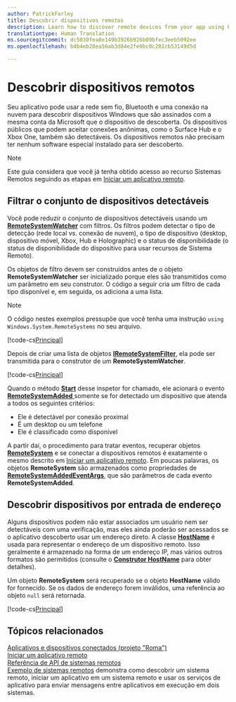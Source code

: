 ```yaml
---
author: PatrickFarley
title: Descobrir dispositivos remotos
description: Learn how to discover remote devices from your app using Project "Rome".
translationtype: Human Translation
ms.sourcegitcommit: dc5030fea8e149b3926b926b09bfec3eeb5092ee
ms.openlocfilehash: b4b4eb28ea56ab3d84e2fe0bc0c281cb53149d5d

---
```


# Descobrir dispositivos remotos
Seu aplicativo pode usar a rede sem fio, Bluetooth e uma conexão na nuvem para descobrir dispositivos Windows que são assinados com a mesma conta da Microsoft que o dispositivo de descoberta. Os dispositivos públicos que podem aceitar conexões anônimas, como o Surface Hub e o Xbox One, também são detectáveis. Os dispositivos remotos não precisam ter nenhum software especial instalado para ser descoberto.

> [!NOTE]
> Este guia considera que você já tenha obtido acesso ao recurso Sistemas Remotos seguindo as etapas em [Iniciar um aplicativo remoto](launch-a-remote-app.md).

## Filtrar o conjunto de dispositivos detectáveis
Você pode reduzir o conjunto de dispositivos detectáveis usando um [**RemoteSystemWatcher**](https://msdn.microsoft.com/library/windows/apps/Windows.System.RemoteSystems.RemoteSystemWatcher) com filtros. Os filtros podem detectar o tipo de detecção (rede local vs. conexão de nuvem), o tipo de dispositivo (desktop, dispositivo móvel, Xbox, Hub e Holographic) e o status de disponibilidade (o status de disponibilidade do dispositivo para usar recursos de Sistema Remoto).

Os objetos de filtro devem ser construídos antes de o objeto **RemoteSystemWatcher** ser inicializado porque eles são transmitidos como um parâmetro em seu construtor. O código a seguir cria um filtro de cada tipo disponível e, em seguida, os adiciona a uma lista.

> [!NOTE]
> O código nestes exemplos pressupõe que você tenha uma instrução `using Windows.System.RemoteSystems` no seu arquivo.

[!code-cs[Principal](./code/DiscoverDevices/MainPage.xaml.cs#SnippetMakeFilterList)]

Depois de criar uma lista de objetos [**IRemoteSystemFilter**](https://msdn.microsoft.com/library/windows/apps/Windows.System.RemoteSystems.IRemoteSystemFilter), ela pode ser transmitida para o construtor de um **RemoteSystemWatcher**.

[!code-cs[Principal](./code/DiscoverDevices/MainPage.xaml.cs#SnippetCreateWatcher)]

Quando o método [**Start**](https://msdn.microsoft.com/library/windows/apps/Windows.System.RemoteSystems.RemoteSystemWatcher.Start) desse inspetor for chamado, ele acionará o evento [**RemoteSystemAdded** ](https://msdn.microsoft.com/library/windows/apps/Windows.System.RemoteSystems.RemoteSystemWatcher.RemoteSystemAdded) somente se for detectado um dispositivo que atenda a todos os seguintes critérios:
* Ele é detectável por conexão proximal
* É um desktop ou um telefone
* Ele é classificado como disponível

A partir daí, o procedimento para tratar eventos, recuperar objetos [**RemoteSystem**](https://msdn.microsoft.com/library/windows/apps/Windows.System.RemoteSystems.RemoteSystem) e se conectar a dispositivos remotos é exatamente o mesmo descrito em [Iniciar um aplicativo remoto](launch-a-remote-app.md). Em poucas palavras, os objetos **RemoteSystem** são armazenados como propriedades de [**RemoteSystemAddedEventArgs**](https://msdn.microsoft.com/library/windows/apps/Windows.System.RemoteSystems.RemoteSystemAddedEventArgs), que são parâmetros de cada evento **RemoteSystemAdded**.

## Descobrir dispositivos por entrada de endereço
Alguns dispositivos podem não estar associados um usuário nem ser detectáveis com uma verificação, mas eles ainda poderão ser acessados se o aplicativo descoberto usar um endereço direto. A classe [**HostName**](https://msdn.microsoft.com/library/windows/apps/windows.networking.hostname.aspx) é usada para representar o endereço de um dispositivo remoto. Isso geralmente é armazenado na forma de um endereço IP, mas vários outros formatos são permitidos (consulte o [**Construtor HostName**](https://msdn.microsoft.com/library/windows/apps/br207118.aspx) para obter detalhes).

Um objeto **RemoteSystem** será recuperado se o objeto **HostName** válido for fornecido. Se os dados de endereço forem inválidos, uma referência ao objeto `null` será retornada.

[!code-cs[Principal](./code/DiscoverDevices/MainPage.xaml.cs#SnippetFindByHostName)]

## Tópicos relacionados
[Aplicativos e dispositivos conectados (projeto "Roma")](connected-apps-and-devices.md)  
[Iniciar um aplicativo remoto](launch-a-remote-app.md)  
[Referência de API de sistemas remotos](https://msdn.microsoft.com/library/windows/apps/Windows.System.RemoteSystems)  
[Exemplo de sistemas remotos](https://github.com/Microsoft/Windows-universal-samples/tree/dev/Samples/RemoteSystems ) demonstra como descobrir um sistema remoto, iniciar um aplicativo em um sistema remoto e usar os serviços de aplicativo para enviar mensagens entre aplicativos em execução em dois sistemas.



<!--HONumber=Nov16_HO1-->



